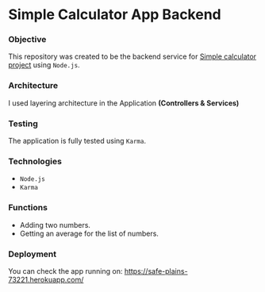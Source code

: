 
# Simple Calculator App Backend

### Objective
This repository was created to be the backend service for [Simple calculator project](https://github.com/Hassan-Elseoudy/Angular_Simple-Calculator) using `Node.js`.

### Architecture
I used layering architecture in the Application **(Controllers & Services)**

### Testing
The application is fully tested using `Karma`.

### Technologies
- `Node.js`
- `Karma`

### Functions
  - Adding two numbers.
  - Getting an average for the list of numbers.

### Deployment
You can check the app running on: https://safe-plains-73221.herokuapp.com/

